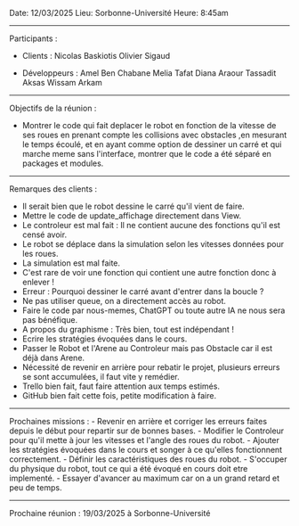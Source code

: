 Date: 12/03/2025
Lieu: Sorbonne-Université 
Heure: 8:45am
__________________________________________________________
Participants : 
 - Clients :
        Nicolas Baskiotis
        Olivier Sigaud 
    
 -  Développeurs : 
        Amel Ben Chabane
        Melia Tafat 
        Diana Araour 
        Tassadit Aksas
        Wissam Arkam
__________________________________________________________
Objectifs de la réunion : 
- Montrer le code qui fait deplacer le robot en fonction de la vitesse de ses roues en prenant compte les collisions  avec obstacles ,en mesurant le temps écoulé, et en ayant comme option de dessiner un carré et qui marche meme sans l'interface, montrer que le code a été séparé en packages et modules.
  
________________________________________________
Remarques des clients : 
- Il serait bien que le robot dessine le carré qu'il vient de faire.
- Mettre le code de update_affichage directement dans View.
- Le controleur est mal fait : Il ne contient aucune des fonctions qu'il est censé avoir.
- Le robot se déplace dans la simulation selon les vitesses données pour les roues.
- La simulation est mal faite.
- C'est rare de voir une fonction qui contient une autre fonction donc à enlever !
- Erreur : Pourquoi dessiner le carré avant d'entrer dans la boucle ?
- Ne pas utiliser queue, on a directement accès au robot.
- Faire le code par nous-memes, ChatGPT ou toute autre IA ne nous sera pas bénéfique.
- A propos du graphisme : Très bien, tout est indépendant !
- Ecrire les stratégies évoquées dans le cours.
- Passer le Robot et l'Arene au Controleur mais pas Obstacle car il est déjà dans Arene.
- Nécessité de revenir en arrière pour rebatir le projet, plusieurs erreurs se sont accumulées, il faut vite y remédier. 
- Trello bien fait, faut faire attention aux temps estimés.
- GitHub bien fait cette fois, petite modification à faire.
________________________________________________________
Prochaines missions :
    - Revenir en arrière et corriger les erreurs faites depuis le début pour repartir sur de bonnes bases.
    - Modifier le Controleur pour qu'il mette à jour les vitesses et l'angle des roues du robot.
    - Ajouter les stratégies évoquées dans le cours et songer à ce qu'elles fonctionnent correctement.
    - Définir les caractéristiques des roues du robot.
    - S'occuper du physique du robot, tout ce qui a été évoqué en cours doit etre implementé.
    - Essayer d'avancer au maximum car on a un grand retard et peu de temps.


__________________________________________________________
Prochaine réunion : 19/03/2025 à Sorbonne-Université 